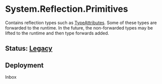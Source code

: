 # System.Reflection.Primitives
Contains reflection types such as [TypeAttributes](https://learn.microsoft.com/dotnet/api/system.reflection.typeattributes). Some of these types are forwarded to the runtime. In the future, the non-forwarded types may be lifted to the runtime and then type forwards added.

## Status: [Legacy](../../libraries/README.md)

## Deployment
Inbox
